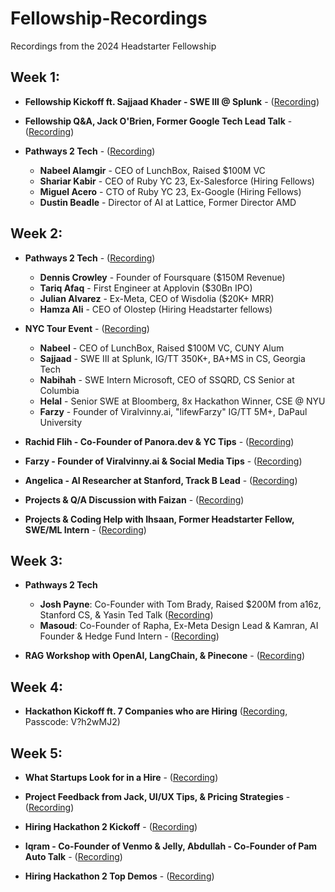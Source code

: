 # Fellowship-Recordings
Recordings from the 2024 Headstarter Fellowship

## Week 1:
  - **Fellowship Kickoff ft. Sajjaad Khader - SWE III @ Splunk** - ([Recording](https://www.youtube.com/watch?v=4piBu4f-mOA))

  - **Fellowship Q&A, Jack O'Brien, Former Google Tech Lead Talk** - ([Recording](https://www.youtube.com/watch?v=NtnwUE1Bz3s))
  
  - **Pathways 2 Tech** - ([Recording](https://www.youtube.com/watch?v=KPiTZNDWmbQ))
    - **Nabeel Alamgir** - CEO of LunchBox, Raised $100M VC
    - **Shariar Kabir** - CEO of Ruby YC 23, Ex-Salesforce (Hiring Fellows)
    - **Miguel Acero** - CTO of Ruby YC 23, Ex-Google (Hiring Fellows)
    - **Dustin Beadle** - Director of AI at Lattice, Former Director AMD

## Week 2:
  - **Pathways 2 Tech** - ([Recording](https://www.youtube.com/watch?v=7sHdR-LzkJo))
    - **Dennis Crowley** - Founder of Foursquare ($150M Revenue)
    - **Tariq Afaq** - First Engineer at Applovin ($30Bn IPO)
    - **Julian Alvarez** - Ex-Meta, CEO of Wisdolia ($20K+ MRR)
    - **Hamza Ali** - CEO of Olostep (Hiring Headstarter fellows)

  - **NYC Tour Event** - ([Recording](https://www.youtube.com/watch?v=Cxq4_Oqts0U))
    - **Nabeel** - CEO of LunchBox, Raised $100M VC, CUNY Alum
    - **Sajjaad** - SWE III at Splunk, IG/TT 350K+, BA+MS in CS, Georgia Tech
    - **Nabihah** - SWE Intern Microsoft, CEO of SSQRD, CS Senior at Columbia
    - **Helal** - Senior SWE at Bloomberg, 8x Hackathon Winner, CSE @ NYU
    - **Farzy** - Founder of Viralvinny.ai, "lifewFarzy" IG/TT 5M+, DaPaul University

  - **Rachid Flih - Co-Founder of Panora.dev & YC Tips** - ([Recording](https://www.loom.com/share/4516311ed0c3495697aa1a5d21503867))
  
  - **Farzy - Founder of Viralvinny.ai & Social Media Tips** - ([Recording](https://www.youtube.com/watch?v=LiNYI_U-ENY))

  - **Angelica - AI Researcher at Stanford, Track B Lead** - ([Recording](https://www.youtube.com/watch?v=mnDvwWhImjQ))

  - **Projects & Q/A Discussion with Faizan** - ([Recording](https://www.loom.com/share/79e982afe8c8476f83a4e9d9dad50b1b))

  - **Projects & Coding Help with Ihsaan, Former Headstarter Fellow, SWE/ML Intern** - ([Recording](https://zoom.us/rec/play/BLUDzXIhB8JuNkC-Q7ggBK8h_XJyPvR5RBSOQHv9GCYs5LZ5HZZ8ISHPjKQ_kwBzMbjo8cafcv2yiS6b.2wTbNhi9d3BTnWUR?autoplay=true&startTime=1723342167000))

## Week 3:
  - **Pathways 2 Tech**
    - **Josh Payne**: Co-Founder with Tom Brady, Raised $200M from a16z, Stanford CS, & Yasin Ted Talk ([Recording](https://www.youtube.com/watch?v=8scPfhNPo6E))
    - **Masoud**: Co-Founder of Rapha, Ex-Meta Design Lead & Kamran, AI Founder & Hedge Fund Intern - ([Recording](https://www.youtube.com/watch?v=YK3C7TR0MBY))

  - **RAG Workshop with OpenAI, LangChain, & Pinecone** - ([Recording](https://www.loom.com/share/75af4269ab66450e943160c199895aa7))

## Week 4:

  - **Hackathon Kickoff ft. 7 Companies who are Hiring** ([Recording](https://zoom.us/rec/share/Zbtc_c17RejY-GHjJqgbi7TInC1z1NerVwNyYivRx1hN52tn5JBPJtVtR3ip1Qs6.o4fq3BgKoW6qjJcI), Passcode: V?h2wMJ2) 

## Week 5:

  - **What Startups Look for in a Hire** - ([Recording](https://www.loom.com/share/762834f5156a4f949b515b734655d199))

  - **Project Feedback from Jack, UI/UX Tips, & Pricing Strategies** - ([Recording](https://www.loom.com/share/94ac90674dfc479eb2f979f49b7027d3))

  - **Hiring Hackathon 2 Kickoff** - ([Recording](https://www.loom.com/share/5b3846efe6d24e7f9288faba4abb5d2a))

  - **Iqram - Co-Founder of Venmo & Jelly, Abdullah - Co-Founder of Pam Auto Talk** - ([Recording](https://www.loom.com/share/354e8640785c44d68fec93032995d506))

  - **Hiring Hackathon 2 Top Demos** - ([Recording](https://www.loom.com/share/354e8640785c44d68fec93032995d506))



